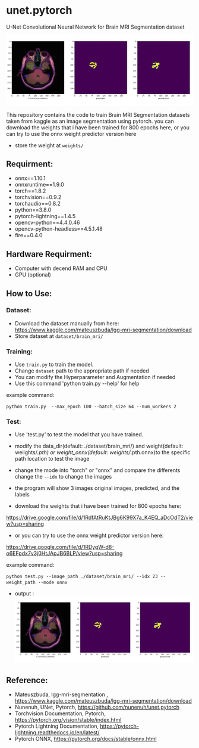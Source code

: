 # unet.pytorch
U-Net Convolutional Neural Network for Brain MRI Segmentation dataset

![](https://github.com/gaungalif/unet.pytorch/blob/main/results/unet_brain_MRI_results.gif)

This repository contains the code to train Brain MRI Segmentation datasets taken from kaggle as an image segmentation using pytorch. you can download the weights that i have been trained for 800 epochs here, or you can try to use the onnx weight predictor version here 
- store the weight at `weights/`

## Requirment:
- onnx==1.10.1
- onnxruntime==1.9.0
- torch==1.8.2
- torchvision==0.9.2 
- torchaudio==0.8.2
- python==3.8.0
- pytorch-lightning==1.4.5
- opencv-python==4.4.0.46
- opencv-python-headless==4.5.1.48
- fire==0.4.0

## Hardware Requirment:
- Computer with decend RAM and CPU
- GPU (optional)

## How to Use:
### Dataset:
- Download the dataset manually from here: https://www.kaggle.com/mateuszbuda/lgg-mri-segmentation/download
- Store dataset at `dataset/brain_mri/`

### Training:
- Use `train.py` to train the model.
- Change `dataset` path to the appropriate path if needed
- You can modify the Hyperparameter and Augmentation if needed
- Use this command 'python train.py --help' for help

example command: 
```
python train.py  --max_epoch 100 --batch_size 64 --num_workers 2
```

### Test:
- Use 'test.py' to test the model that you have trained.
- modify the data_dir(default: ./dataset/brain_mri/) and weight(default: weiights/*.pth) or weight_onnx(default: weights/*.pth.onnx)to the specific path location to test the image
- change the mode into "torch" or "onnx" and compare the differents
change the `--idx` to change the images 
- the program will show 3 images original images, predicted, and the labels

- download the weights that i have been trained for 800 epochs here: 

https://drive.google.com/file/d/1RdfAtRuKtJBg6K99X7a_K4EQ_aDcOdT2/view?usp=sharing

- or you can try to use the onnx weight predictor version here:

https://drive.google.com/file/d/1RDygW-d8-o6EFpdx7v3j0HtJApJB6BLP/view?usp=sharing

example command: 
```
python test.py --image_path ./dataset/brain_mri/ --idx 23 --weight_path --mode onnx
```
- output :
![](https://github.com/gaungalif/unet.pytorch/blob/main/results/unet_brain_MRI_results.gif)

## Reference:

- Mateuszbuda, lgg-mri-segmentation , https://www.kaggle.com/mateuszbuda/lgg-mri-segmentation/download
- Nunenuh, UNet, Pytorch, https://github.com/nunenuh/unet.pytorch
- Torchvision Documentation, Pytorch, https://pytorch.org/vision/stable/index.html
- Pytorch Lightning Documentation, https://pytorch-lightning.readthedocs.io/en/latest/
- Pytorch ONNX, https://pytorch.org/docs/stable/onnx.html